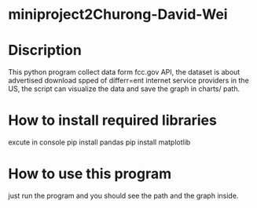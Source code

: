 # miniproject2Churong-David-Wei

# Discription
This python program collect data form fcc.gov API, the dataset is about advertised download spped of differr=ent internet service providers in the US, the script can visualize the data and save the graph in charts/ path.

# How to install required libraries
excute in console
pip install pandas
pip install matplotlib

# How to use this program
just run the program and you should see the path and the graph inside.
